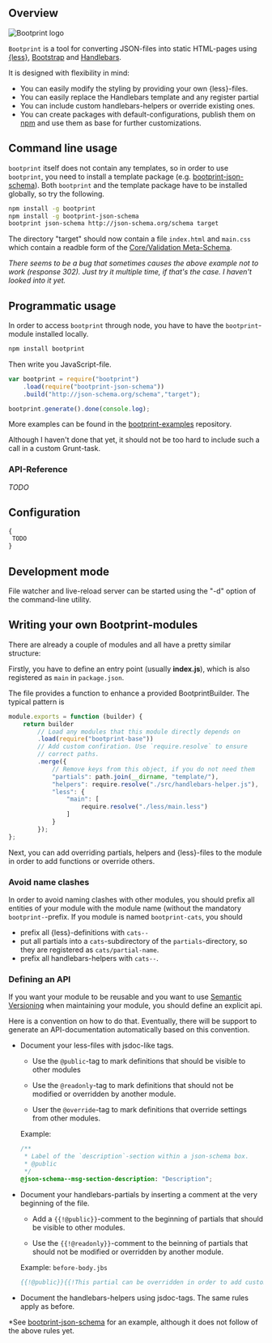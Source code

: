 ## Overview

![Bootprint logo](http://nknapp.github.io/bootprint/img/bootprint.svg)

`Bootprint` is a tool for converting JSON-files into static HTML-pages using [{less}](http://lesscss.org),
[Bootstrap](http://getbootstrap.com) and [Handlebars](http://handlebarsjs.com).

It is designed with flexibility in mind:

* You can easily modify the styling by providing your own {less}-files.
* You can easily replace the Handlebars template and any register partial
* You can include custom handlebars-helpers or override existing ones.
* You can create packages with default-configurations, publish them on [npm](http://npmjs.org)
  and use them as base for further customizations.

## Command line usage

`bootprint` itself does not contain any templates, so in order to use `bootprint`, you need to install a template
package (e.g. [bootprint-json-schema](http://npmjs.org/bootprint-json-schema)). Both `bootprint` and the template package
have to be installed globally, so try the following.

```bash
npm install -g bootprint
npm install -g bootprint-json-schema
bootprint json-schema http://json-schema.org/schema target
```

The directory "target" should now contain a file `index.html` and `main.css` which contain a readble
form of the [Core/Validation Meta-Schema](http://json-schema.org).

*There seems to be a bug that sometimes causes the above example not to work (response 302). Just try it multiple time, if that's the case.
I haven't looked into it yet.*

## Programmatic usage

In order to access `bootprint` through node, you have to have the `bootprint`-module installed locally.

```bash
npm install bootprint
```

Then write you JavaScript-file.

```js
var bootprint = require("bootprint")
    .load(require("bootprint-json-schema"))
    .build("http://json-schema.org/schema","target");

bootprint.generate().done(console.log);
```

More examples can be found in the [bootprint-examples](https://github.com/nknapp/bootprint-examples) repository.

Although I haven't done that yet, it should not be too hard to include such a call in a custom Grunt-task.

### API-Reference

*TODO*


## Configuration

```js
{
 TODO
}
```


## Development mode

File watcher and live-reload server can be started using the "-d" option of the command-line utility.

## Writing your own Bootprint-modules

There are already a couple of modules and all have a pretty similar structure:

Firstly, you have to define an entry point (usually **index.js**), which is
also registered as `main` in `package.json`.

The file provides a function to enhance a provided BootprintBuilder. The typical pattern is

  ```js
  module.exports = function (builder) {
      return builder
          // Load any modules that this module directly depends on
          .load(require("bootprint-base"))
          // Add custom confiration. Use `require.resolve` to ensure
          // correct paths.
          .merge({
              // Remove keys from this object, if you do not need them
              "partials": path.join(__dirname, "template/"),
              "helpers": require.resolve("./src/handlebars-helper.js"),
              "less": {
                  "main": [
                      require.resolve("./less/main.less")
                  ]
              }
          });
  };
  ```

Next, you can add overriding partials, helpers and {less}-files to the module in order to add functions or override others.

### Avoid name clashes

In order to avoid naming clashes with other modules, you should prefix all
entities of your module with the module name (without the mandatory `bootprint-`-prefix. If you module is named `bootprint-cats`, you should

* prefix all {less}-definitions with `cats--`
* put all partials into a `cats`-subdirectory of the `partials`-directory, so 
  they are registered as `cats/partial-name`.
* prefix all handlebars-helpers with `cats--`.


### Defining an API

If you want your module to be reusable and you want to use [Semantic Versioning](http://semver.org)
when maintaining your module, you should define an explicit api.

Here is a convention on how to do that. Eventually, there will be support to generate an
API-documentation automatically based on this convention.

* Document your less-files with jsdoc-like tags. 
  
  * Use the `@public`-tag to mark definitions that should be visible 
    to other modules
    
  * Use the `@readonly`-tag to mark definitions that should not be modified 
    or overridden by another module.
   
  * User the `@override`-tag to mark definitions that override settings from
    other modules.
  
  Example:
  ```css
  /**
   * Label of the `description`-section within a json-schema box.
   * @public
   */
  @json-schema--msg-section-description: "Description";

  ```
   
* Document your handlebars-partials by inserting a comment at the very beginning
  of the file.
  
  * Add a `{{!@public}}`-comment to the beginning of partials that 
    should be visible to other modules.
    
  * Use the `{{!@readonly}}`-comment to the beinning of partials  that should 
    not be modified or overridden by another module.

  Example: `before-body.jbs`
  
  ```hbs
  {{!@public}}{{!This partial can be overridden in order to add custom content in before the existing content}}
  ```
  
* Document the handlebars-helpers using jsdoc-tags. The same rules apply as before.




*See [bootprint-json-schema](http://github.com/nknapp/bootprint-json-schema) for an example, although it does not follow of the above rules yet.



